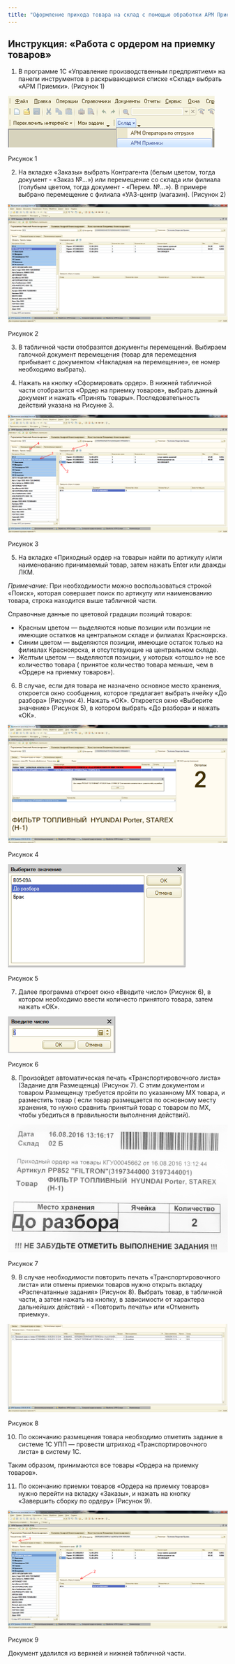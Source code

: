 ```yaml
---
title: "Оформление прихода товара на склад с помощью обработки АРМ Приемки"
---
```


## Инструкция: «Работа с ордером на приемку товаров»

1.  В программе 1С «Управление производственным предприятием» на панели инструментов в раскрывающемся списке «Склад» выбрать «АРМ Приемки». (Рисунок 1)

![](UPP/_attach/lu224723662iv_tmp_71478ea7ef7196bd.png)

Рисунок 1

2.  На вкладке «Заказы» выбрать Контрагента (белым цветом, тогда документ - «Заказ №...») или перемещение со склада или филиала (голубым цветом, тогда документ - «Перем. №...»). В примере выбрано перемещение с филиала «УАЗ-центр (магазин). (Рисунок 2)

![](UPP/_attach/lu224723662iv_tmp_1441f6d610e8b6bc.png)

Рисунок 2

3.  В табличной части отобразятся документы перемещений. Выбираем галочкой документ перемещения (товар для перемещения прибывает с документом «Накладная на перемещение», ее номер необходимо выбрать).

4.  Нажать на кнопку «Сформировать ордер». В нижней табличной части отобразится «Ордер на приемку товаров», выбрать данный документ и нажать «Принять товары». Последовательность действий указана на Рисунке 3.

![](UPP/_attach/lu224723662iv_tmp_e1dae14a6b0877e8.png)

Рисунок 3

5.  На вкладке «Приходный ордер на товары» найти по артикулу и/или наименованию принимаемый товар, затем нажать Enter или дважды ЛКМ.

_Примечание:_ При необходимости можно воспользоваться строкой «Поиск», которая совершает поиск по артикулу или наименованию товара, строка находится выше табличной части.

Справочные данные по цветовой градации позиций товаров:
- Красным цветом — выделяются новые позиции или позиции не имеющие остатков на центральном складе и филиалах Красноярска.
- Синим цветом — выделяются позиции, имеющие остаток только на филиалах Красноярска, и отсутствующие на центральном складе.
- Желтым цветом — выделяются позиции, у которых «отошло» не все количество товара ( принятое количество товара меньше, чем в «Ордере на приемку товаров»).

6.  В случае, если для товара не назначено основное место хранения, откроется окно сообщения, которое предлагает выбрать ячейку «До разбора» (Рисунок 4). Нажать «ОК». Откроется окно «Выберите значение» (Рисунок 5), в котором выбрать «До разбора» и нажать «ОК».

![](UPP/_attach/lu224723662iv_tmp_267d4daac8571c2e.png)

Рисунок 4

![](UPP/_attach/lu224723662iv_tmp_13289ae064b74be1.png)

Рисунок 5

7.  Далее программа откроет окно «Введите число» (Рисунок 6), в котором необходимо ввести количесто принятого товара, затем нажать «ОК».

![](UPP/_attach/lu224723662iv_tmp_4b8dd573560d6e12.png)

Рисунок 6

8.  Произойдет автоматическая печать «Транспортировочного листа» (Задание для Размещенца) (Рисунок 7). С этим документом и товаром Размещенцу требуется пройти по указанному МХ товара, и разместить товар ( если товар размещается по основному месту хранения, то нужно сравнить принятый товар с товаром по МХ, чтобы убедиться в правильности выполнения действий).

![](UPP/_attach/lu224723662iv_tmp_e06c6dca3baf6456.png)

Рисунок 7

9.  В случае необходимости повторить печать «Транспортировочного листа» или отмены приемки товаров нужно открыть вкладку «Распечатанные задания» (Рисунок 8). Выбрать товар, в табличной части, а затем нажать на кнопку, в зависимости от характера дальнейших действий - «Повторить печать» или «Отменить приемку».

![](UPP/_attach/lu224723662iv_tmp_dc5bb3aa25e4ff78.png)

Рисунок 8

10.  По окончанию размещения товара необходимо отметить задание в системе 1С УПП — провести штрихкод «Транспортировочного листа» в систему 1С.

Таким образом, принимаются все товары «Ордера на приемку товаров».

11.  По окончанию приемки товаров «Ордера на приемку товаров» нужно перейти на вкладку «Заказы», и нажать на кнопку «Завершить сборку по ордеру» (Рисунок 9).

![](UPP/_attach/lu224723662iv_tmp_aca3b1283ca86240.png)

Рисунок 9

Документ удалился из верхней и нижней табличной части.
